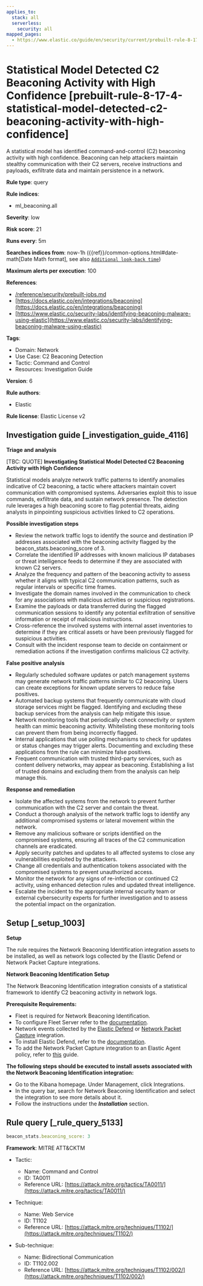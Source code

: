 ```yaml
---
applies_to:
  stack: all
  serverless:
    security: all
mapped_pages:
  - https://www.elastic.co/guide/en/security/current/prebuilt-rule-8-17-4-statistical-model-detected-c2-beaconing-activity-with-high-confidence.html
---
```


# Statistical Model Detected C2 Beaconing Activity with High Confidence [prebuilt-rule-8-17-4-statistical-model-detected-c2-beaconing-activity-with-high-confidence]

A statistical model has identified command-and-control (C2) beaconing activity with high confidence. Beaconing can help attackers maintain stealthy communication with their C2 servers, receive instructions and payloads, exfiltrate data and maintain persistence in a network.

**Rule type**: query

**Rule indices**:

* ml_beaconing.all

**Severity**: low

**Risk score**: 21

**Runs every**: 5m

**Searches indices from**: now-1h ({{ref}}/common-options.html#date-math[Date Math format], see also [`Additional look-back time`](docs-content://solutions/security/detect-and-alert/create-detection-rule.md#rule-schedule))

**Maximum alerts per execution**: 100

**References**:

* [/reference/security/prebuilt-jobs.md](/reference/prebuilt-jobs.md)
* [https://docs.elastic.co/en/integrations/beaconing](https://docs.elastic.co/en/integrations/beaconing)
* [https://www.elastic.co/security-labs/identifying-beaconing-malware-using-elastic](https://www.elastic.co/security-labs/identifying-beaconing-malware-using-elastic)

**Tags**:

* Domain: Network
* Use Case: C2 Beaconing Detection
* Tactic: Command and Control
* Resources: Investigation Guide

**Version**: 6

**Rule authors**:

* Elastic

**Rule license**: Elastic License v2

## Investigation guide [_investigation_guide_4116]

**Triage and analysis**

[TBC: QUOTE]
**Investigating Statistical Model Detected C2 Beaconing Activity with High Confidence**

Statistical models analyze network traffic patterns to identify anomalies indicative of C2 beaconing, a tactic where attackers maintain covert communication with compromised systems. Adversaries exploit this to issue commands, exfiltrate data, and sustain network presence. The detection rule leverages a high beaconing score to flag potential threats, aiding analysts in pinpointing suspicious activities linked to C2 operations.

**Possible investigation steps**

* Review the network traffic logs to identify the source and destination IP addresses associated with the beaconing activity flagged by the beacon_stats.beaconing_score of 3.
* Correlate the identified IP addresses with known malicious IP databases or threat intelligence feeds to determine if they are associated with known C2 servers.
* Analyze the frequency and pattern of the beaconing activity to assess whether it aligns with typical C2 communication patterns, such as regular intervals or specific time frames.
* Investigate the domain names involved in the communication to check for any associations with malicious activities or suspicious registrations.
* Examine the payloads or data transferred during the flagged communication sessions to identify any potential exfiltration of sensitive information or receipt of malicious instructions.
* Cross-reference the involved systems with internal asset inventories to determine if they are critical assets or have been previously flagged for suspicious activities.
* Consult with the incident response team to decide on containment or remediation actions if the investigation confirms malicious C2 activity.

**False positive analysis**

* Regularly scheduled software updates or patch management systems may generate network traffic patterns similar to C2 beaconing. Users can create exceptions for known update servers to reduce false positives.
* Automated backup systems that frequently communicate with cloud storage services might be flagged. Identifying and excluding these backup services from the analysis can help mitigate this issue.
* Network monitoring tools that periodically check connectivity or system health can mimic beaconing activity. Whitelisting these monitoring tools can prevent them from being incorrectly flagged.
* Internal applications that use polling mechanisms to check for updates or status changes may trigger alerts. Documenting and excluding these applications from the rule can minimize false positives.
* Frequent communication with trusted third-party services, such as content delivery networks, may appear as beaconing. Establishing a list of trusted domains and excluding them from the analysis can help manage this.

**Response and remediation**

* Isolate the affected systems from the network to prevent further communication with the C2 server and contain the threat.
* Conduct a thorough analysis of the network traffic logs to identify any additional compromised systems or lateral movement within the network.
* Remove any malicious software or scripts identified on the compromised systems, ensuring all traces of the C2 communication channels are eradicated.
* Apply security patches and updates to all affected systems to close any vulnerabilities exploited by the attackers.
* Change all credentials and authentication tokens associated with the compromised systems to prevent unauthorized access.
* Monitor the network for any signs of re-infection or continued C2 activity, using enhanced detection rules and updated threat intelligence.
* Escalate the incident to the appropriate internal security team or external cybersecurity experts for further investigation and to assess the potential impact on the organization.


## Setup [_setup_1003]

**Setup**

The rule requires the Network Beaconing Identification integration assets to be installed, as well as network logs collected by the Elastic Defend or Network Packet Capture integrations.

**Network Beaconing Identification Setup**

The Network Beaconing Identification integration consists of a statistical framework to identify C2 beaconing activity in network logs.

**Prerequisite Requirements:**

* Fleet is required for Network Beaconing Identification.
* To configure Fleet Server refer to the [documentation](docs-content://reference/ingestion-tools/fleet/fleet-server.md).
* Network events collected by the [Elastic Defend](https://docs.elastic.co/en/integrations/endpoint) or [Network Packet Capture](https://docs.elastic.co/integrations/network_traffic) integration.
* To install Elastic Defend, refer to the [documentation](docs-content://solutions/security/configure-elastic-defend/install-elastic-defend.md).
* To add the Network Packet Capture integration to an Elastic Agent policy, refer to [this](docs-content://reference/ingestion-tools/fleet/add-integration-to-policy.md) guide.

**The following steps should be executed to install assets associated with the Network Beaconing Identification integration:**

* Go to the Kibana homepage. Under Management, click Integrations.
* In the query bar, search for Network Beaconing Identification and select the integration to see more details about it.
* Follow the instructions under the ***Installation*** section.


## Rule query [_rule_query_5133]

```js
beacon_stats.beaconing_score: 3
```

**Framework**: MITRE ATT&CKTM

* Tactic:

    * Name: Command and Control
    * ID: TA0011
    * Reference URL: [https://attack.mitre.org/tactics/TA0011/](https://attack.mitre.org/tactics/TA0011/)

* Technique:

    * Name: Web Service
    * ID: T1102
    * Reference URL: [https://attack.mitre.org/techniques/T1102/](https://attack.mitre.org/techniques/T1102/)

* Sub-technique:

    * Name: Bidirectional Communication
    * ID: T1102.002
    * Reference URL: [https://attack.mitre.org/techniques/T1102/002/](https://attack.mitre.org/techniques/T1102/002/)



